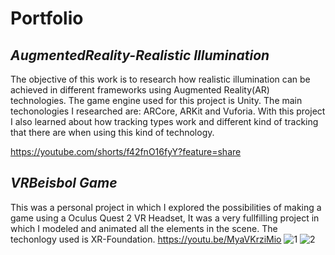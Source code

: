 # Portfolio

## *AugmentedReality-Realistic Illumination*

The objective of this work is to research how realistic illumination can be achieved in different frameworks using Augmented Reality(AR) technologies. The game engine used for this project is Unity. The main techonologies I researched are: ARCore, ARKit and Vuforia.  With this project I also learned about how tracking types work and different kind of tracking that there are when using this kind of technology.

https://youtube.com/shorts/f42fnO16fyY?feature=share

## *VRBeisbol Game*

This was a personal project in which I explored the possibilities of making a game using a Oculus Quest 2 VR Headset, It was a very fullfilling project in which I modeled and animated all the elements in the scene. The techonlogy used is XR-Foundation.
https://youtu.be/MyaVKrziMio
![1](https://user-images.githubusercontent.com/78756064/202531621-0283d5af-4fef-4918-ad3c-157ee975c36d.jpeg)
![2](https://user-images.githubusercontent.com/78756064/202531656-40a2950c-4861-4c1d-91de-978d96917e6c.jpeg)

